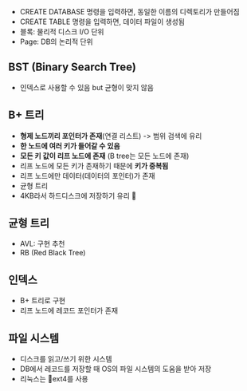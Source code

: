 - CREATE DATABASE 명령을 입력하면, 동일한 이름의 디렉토리가 만들어짐
- CREATE TABLE 명령을 입력하면, 데이터 파일이 생성됨
- 블록: 물리적 디스크 I/O 단위
- Page: DB의 논리적 단위


## BST (Binary Search Tree)
- 인덱스로 사용할 수 있음 but 균형이 맞지 않음

## B+ 트리
- **형제 노드끼리 포인터가 존재**(연결 리스트) -> 범위 검색에 유리
- **한 노드에 여러 키가 들어갈 수 있음**
- **모든 키 값이 리프 노드에 존재** (B tree는 모든 노드에 존재)
- 리프 노드에 모든 키가 존재하기 때문에 **키가 중복됨**
- 리프 노드에만 데이터(데이터의 포인터)가 존재
- 균형 트리
- 4KB라서 하드디스크에 저장하기 유리

## 균형 트리
- AVL: 구현 추천
- RB (Red Black Tree)

## 인덱스
- B+ 트리로 구현
- 리프 노드에 레코드 포인터가 존재

## 파일 시스템
- 디스크를 읽고/쓰기 위한 시스템
- DB에서 레코드를 저장할 때 OS의 파일 시스템의 도움을 받아 저장
- 리눅스는 ext4를 사용